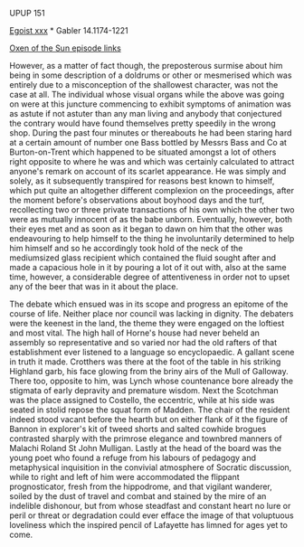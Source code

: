 UPUP 151 

[Egoist xxx](https://archive.org/stream/ulysses00joyc_1?ref=ol#page/xxx/mode/1up) * Gabler 14.1174-1221

[Oxen of the Sun episode links](https://github.com/upup1904/ulysses_splits/blob/master/oxen_of_the_sun/episode_links_oxen_of_the_sun.md)


However, as a matter of fact though, the preposterous surmise about him
being in some description of a doldrums or other or mesmerised which was
entirely due to a misconception of the shallowest character, was not the
case at all. The individual whose visual organs while the above was
going on were at this juncture commencing to exhibit symptoms of
animation was as astute if not astuter than any man living and anybody
that conjectured the contrary would have found themselves pretty
speedily in the wrong shop. During the past four minutes or thereabouts
he had been staring hard at a certain amount of number one Bass bottled
by Messrs Bass and Co at Burton-on-Trent which happened to be situated
amongst a lot of others right opposite to where he was and which was
certainly calculated to attract anyone's remark on account of its
scarlet appearance. He was simply and solely, as it subsequently
transpired for reasons best known to himself, which put quite an
altogether different complexion on the proceedings, after the moment
before's observations about boyhood days and the turf, recollecting two
or three private transactions of his own which the other two were as
mutually innocent of as the babe unborn. Eventually, however, both their
eyes met and as soon as it began to dawn on him that the other was
endeavouring to help himself to the thing he involuntarily determined to
help him himself and so he accordingly took hold of the neck of the
mediumsized glass recipient which contained the fluid sought after and
made a capacious hole in it by pouring a lot of it out with, also at the
same time, however, a considerable degree of attentiveness in order not
to upset any of the beer that was in it about the place.

The debate which ensued was in its scope and progress an epitome of the
course of life. Neither place nor council was lacking in dignity. The
debaters were the keenest in the land, the theme they were engaged on
the loftiest and most vital. The high hall of Horne's house had never
beheld an assembly so representative and so varied nor had the old
rafters of that establishment ever listened to a language so
encyclopaedic. A gallant scene in truth it made. Crotthers was there at
the foot of the table in his striking Highland garb, his face glowing
from the briny airs of the Mull of Galloway. There too, opposite to him,
was Lynch whose countenance bore already the stigmata of early depravity
and premature wisdom. Next the Scotchman was the place assigned to
Costello, the eccentric, while at his side was seated in stolid repose
the squat form of Madden. The chair of the resident indeed stood vacant
before the hearth but on either flank of it the figure of Bannon in
explorer's kit of tweed shorts and salted cowhide brogues contrasted
sharply with the primrose elegance and townbred manners of Malachi
Roland St John Mulligan. Lastly at the head of the board was the young
poet who found a refuge from his labours of pedagogy and metaphysical
inquisition in the convivial atmosphere of Socratic discussion, while to
right and left of him were accommodated the flippant prognosticator,
fresh from the hippodrome, and that vigilant wanderer, soiled by the
dust of travel and combat and stained by the mire of an indelible
dishonour, but from whose steadfast and constant heart no lure or peril
or threat or degradation could ever efface the image of that voluptuous
loveliness which the inspired pencil of Lafayette has limned for ages
yet to come.

